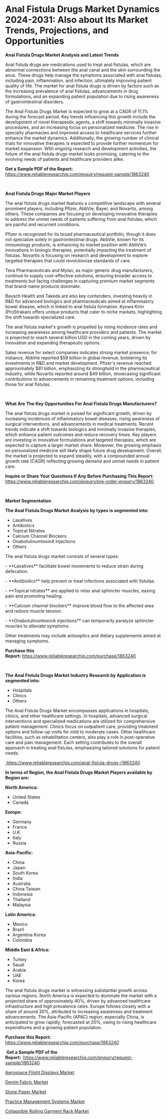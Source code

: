 <p><h1>Anal Fistula Drugs Market Dynamics 2024-2031: Also about Its Market Trends, Projections, and Opportunities</h1></p><p><strong>Anal Fistula Drugs Market Analysis and Latest Trends</strong></p>
<p><p>Anal fistula drugs are medications used to treat anal fistulas, which are abnormal connections between the anal canal and the skin surrounding the anus. These drugs help manage the symptoms associated with anal fistulas, including pain, inflammation, and infection, ultimately improving patient quality of life. The market for anal fistula drugs is driven by factors such as the increasing prevalence of anal fistulas, advancements in drug formulations, and an expanding patient population due to rising awareness of gastrointestinal disorders.</p><p>The Anal Fistula Drugs Market is expected to grow at a CAGR of 11.1% during the forecast period. Key trends influencing this growth include the development of novel therapeutic agents, a shift towards minimally invasive procedures, and an increasing focus on personalized medicine. The rise in specialty pharmacies and improved access to healthcare services further enhance the market dynamics. Additionally, the growing number of clinical trials for innovative therapies is expected to provide further momentum for market expansion. With ongoing research and development activities, the future of the anal fistula drugs market looks promising, catering to the evolving needs of patients and healthcare providers alike.</p></p>
<p><strong>Get a Sample PDF of the Report:&nbsp;</strong> <a href="https://www.reliableresearchiq.com/enquiry/request-sample/1863240?utm_campaign=1094&utm_medium=2&utm_source=Github&utm_content=ia&utm_term=21102024&utm_id=anal-fistula-drugs">https://www.reliableresearchiq.com/enquiry/request-sample/1863240</a></p>
<p>&nbsp;</p>
<p><strong>Anal Fistula Drugs Major Market Players</strong></p>
<p><p>The anal fistula drugs market features a competitive landscape with several prominent players, including Pfizer, AbbVie, Bayer, and Novartis, among others. These companies are focusing on developing innovative therapies to address the unmet needs of patients suffering from anal fistulas, which are painful and recurrent conditions.</p><p>Pfizer is recognized for its broad pharmaceutical portfolio, though it does not specialize solely in gastrointestinal drugs. AbbVie, known for its immunology products, is enhancing its market position with AbbVie’s innovations in biologic therapies, potentially impacting the treatment of fistulas. Novartis is focusing on research and development to explore targeted therapies that could revolutionize standards of care.</p><p>Teva Pharmaceuticals and Mylan, as major generic drug manufacturers, continue to supply cost-effective solutions, ensuring broader access to treatments but facing challenges in capturing premium market segments that brand-name products dominate.</p><p>Bausch Health and Takeda are also key contenders, investing heavily in R&D for advanced biologics and pharmaceuticals aimed at inflammatory bowel disease, which is linked to anal fistula formation. Kyowa Kirin (ProStrakan) offers unique products that cater to niche markets, highlighting the shift towards specialized care.</p><p>The anal fistula market's growth is propelled by rising incidence rates and increasing awareness among healthcare providers and patients. The market is projected to reach several billion USD in the coming years, driven by innovation and expanding therapeutic options.</p><p>Sales revenue for select companies indicates strong market presence; for instance, AbbVie reported $58 billion in global revenue, bolstering its investments in R&D and market development. Pfizer's revenue reached approximately $81 billion, emphasizing its stronghold in the pharmaceutical industry, while Novartis reported around $49 billion, showcasing significant contributions to advancements in remaining treatment options, including those for anal fistulas.</p></p>
<p>&nbsp;</p>
<p><strong>What Are The Key Opportunities For Anal Fistula Drugs Manufacturers?</strong></p>
<p><p>The anal fistula drugs market is poised for significant growth, driven by increasing incidences of inflammatory bowel diseases, rising awareness of surgical interventions, and advancements in medical treatments. Recent trends indicate a shift towards biologics and minimally invasive therapies, which enhance patient outcomes and reduce recovery times. Key players are investing in innovative formulations and targeted therapies, which are expected to capture a larger market share. Moreover, the growing emphasis on personalized medicine will likely shape future drug development. Overall, the market is projected to expand steadily, with a compounded annual growth rate (CAGR) reflecting growing demand and unmet needs in patient care.</p></p>
<p><strong>Inquire or Share Your Questions If Any Before Purchasing This Report:</strong> <a href="https://www.reliableresearchiq.com/enquiry/pre-order-enquiry/1863240?utm_campaign=1094&utm_medium=2&utm_source=Github&utm_content=ia&utm_term=21102024&utm_id=anal-fistula-drugs">https://www.reliableresearchiq.com/enquiry/pre-order-enquiry/1863240</a></p>
<p>&nbsp;</p>
<p><strong>Market Segmentation</strong></p>
<p><strong>The Anal Fistula Drugs Market Analysis by types is segmented into:</strong></p>
<p><ul><li>Laxatives</li><li>Antibiotics</li><li>Topical Nitrates</li><li>Calcium Channel Blockers</li><li>OnabotulinumtoxinA Injections</li><li>Others</li></ul></p>
<p><p>The anal fistula drugs market consists of several types: </p><p>- **Laxatives** facilitate bowel movements to reduce strain during defecation.</p><p>- **Antibiotics** help prevent or treat infections associated with fistulas.</p><p>- **Topical nitrates** are applied to relax anal sphincter muscles, easing pain and promoting healing.</p><p>- **Calcium channel blockers** improve blood flow to the affected area and reduce muscle tension.</p><p>- **OnabotulinumtoxinA injections** can temporarily paralyze sphincter muscles to alleviate symptoms. </p><p>Other treatments may include antiseptics and dietary supplements aimed at managing symptoms.</p></p>
<p><strong>Purchase this Report:&nbsp;</strong><a href="https://www.reliableresearchiq.com/purchase/1863240?utm_campaign=1094&utm_medium=2&utm_source=Github&utm_content=ia&utm_term=21102024&utm_id=anal-fistula-drugs">https://www.reliableresearchiq.com/purchase/1863240</a></p>
<p>&nbsp;</p>
<p><strong>The Anal Fistula Drugs Market Industry Research by Application is segmented into:</strong></p>
<p><ul><li>Hospitals</li><li>Clinics</li><li>Others</li></ul></p>
<p><p>The Anal Fistula Drugs Market encompasses applications in hospitals, clinics, and other healthcare settings. In hospitals, advanced surgical interventions and specialized medications are utilized for comprehensive patient management. Clinics focus on outpatient care, providing treatment options and follow-up visits for mild to moderate cases. Other healthcare facilities, such as rehabilitation centers, also play a role in post-operative care and pain management. Each setting contributes to the overall approach in treating anal fistulas, emphasizing tailored solutions for patient needs.</p></p>
<p><a href="https://www.reliableresearchiq.com/anal-fistula-drugs-r1863240?utm_campaign=1094&utm_medium=2&utm_source=Github&utm_content=ia&utm_term=21102024&utm_id=anal-fistula-drugs">&nbsp;https://www.reliableresearchiq.com/anal-fistula-drugs-r1863240</a></p>
<p><strong>In terms of Region, the Anal Fistula Drugs Market Players available by Region are:</strong></p>
<p>
    <p> <strong> North America: </strong>
        <ul>
            <li>United States</li>
            <li>Canada</li>
        </ul>
        </p> 
    <p> <strong> Europe: </strong>
        <ul>
            <li>Germany</li>
            <li>France</li>
            <li>U.K.</li>
            <li>Italy</li>
            <li>Russia</li>
        </ul>
        </p> 
    <p> <strong> Asia-Pacific: </strong>
        <ul>
            <li>China</li>
            <li>Japan</li>
            <li>South Korea</li>
            <li>India</li>
            <li>Australia</li>
            <li>China Taiwan</li>
            <li>Indonesia</li>
            <li>Thailand</li>
            <li>Malaysia</li>
        </ul>
        </p> 
    <p> <strong> Latin America: </strong>
        <ul>
            <li>Mexico</li>
            <li>Brazil</li>
            <li>Argentina Korea</li>
            <li>Colombia</li>
        </ul>
        </p> 
    <p> <strong> Middle East & Africa: </strong>
        <ul>
            <li>Turkey</li>
            <li>Saudi</li>
            <li>Arabia</li>
            <li>UAE</li>
            <li>Korea</li>
        </ul>
    </p>
    </p>
<p><p>The anal fistula drugs market is witnessing substantial growth across various regions. North America is expected to dominate the market with a projected share of approximately 40%, driven by advanced healthcare infrastructure and high prevalence rates. Europe follows closely with a share of around 30%, attributed to increasing awareness and treatment advancements. The Asia-Pacific (APAC) region, especially China, is anticipated to grow rapidly, forecasted at 20%, owing to rising healthcare expenditures and a growing patient population.</p></p>
<p><strong>Purchase this Report: </strong><a href="https://www.reliableresearchiq.com/purchase/1863240?utm_campaign=1094&utm_medium=2&utm_source=Github&utm_content=ia&utm_term=21102024&utm_id=anal-fistula-drugs">https://www.reliableresearchiq.com/purchase/1863240</a></p>
<p>&nbsp;<strong>Get a Sample PDF of the Report:&nbsp;&nbsp;</strong><a href="https://www.reliableresearchiq.com/enquiry/request-sample/1863240?utm_campaign=1094&utm_medium=2&utm_source=Github&utm_content=ia&utm_term=21102024&utm_id=anal-fistula-drugs">https://www.reliableresearchiq.com/enquiry/request-sample/1863240</a></p>
<p><strong></strong></p>
<p><p><a href="https://issuu.com/reportprime-2/docs/aerospace-flight-displays-market-si_88cf7f963c77fe?utm_campaign=1094&utm_medium=2&utm_source=Github&utm_content=ia&utm_term=21102024&utm_id=anal-fistula-drugs">Aerospace Flight Displays Market</a></p><p><a href="https://www.linkedin.com/pulse/denim-fabric-market-global-share-ranking-overall-sales-07akc?utm_campaign=1094&utm_medium=2&utm_source=Github&utm_content=ia&utm_term=21102024&utm_id=anal-fistula-drugs">Denim Fabric Market</a></p><p><a href="https://www.linkedin.com/pulse/global-stone-paper-market-trends-insights-growth-opportunities-y6krc?utm_campaign=1094&utm_medium=2&utm_source=Github&utm_content=ia&utm_term=21102024&utm_id=anal-fistula-drugs">Stone Paper Market</a></p><p><a href="https://github.com/quannafeagen6eh/Market-Research-Report-List-1/blob/main/practice-management-systems-market.md?utm_campaign=1094&utm_medium=2&utm_source=Github&utm_content=ia&utm_term=21102024&utm_id=anal-fistula-drugs">Practice Management Systems Market</a></p><p><a href="https://issuu.com/reportprime-2/docs/collapsible-rolling-garment-rack-ma_82522730fc91a0?utm_campaign=1094&utm_medium=2&utm_source=Github&utm_content=ia&utm_term=21102024&utm_id=anal-fistula-drugs">Collapsible Rolling Garment Rack Market</a></p></p>
